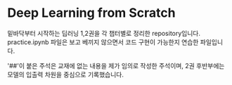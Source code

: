 # Deep Learning from Scratch
밑바닥부터 시작하는 딥러닝 1,2권을 각 챕터별로 정리한 repository입니다.
practice.ipynb 파일은 보고 베끼지 않으면서 코드 구현이 가능한지 연습한 파일입니다.

'##'이 붙은 주석은 교재에 없는 내용을 제가 임의로 작성한 주석이며, 2권 후반부에는 모델의 입출력 차원을 중심으로 기록했습니다.